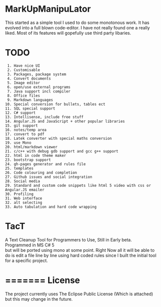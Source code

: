 MarkUpManipuLator
=================

This started as a simple tool I used to do some monotonous work.
It has evolved into a full blown code-editor.
I have not really found one a really liked.
Most of its features will gopefully use third party libaries.

TODO
====
	 1. Have nice UI
	 2. Customisable
	 3. Packages, package system
	 4. Convert documents
	 5. Image editor
	 6. open/use external programs
	 7. Java support incl compiler
	 8. Office files
	 9. Markdown languages
	10. Special conversion for bullets, tables ect
	11. SQL special support
	12. C# support
	13. Intellisense, include free stuff
	14. Angular.JS and JavaScript + other popular libraries
	15. git support
	16. notes/temp area
	17. convert to pdf
	18. Latek converter with special maths conversion
	19. use Mono
	20. html/markdown viewer
	21. c/c++ with debug gdb support and gcc g++ support
	22. html in code theme maker
	23. bootstrap support
	24. gh-pages generator and rules file
	25. templates
	26. Code colouring and completion
	27. Github issues and social integration
	28. Social media
	29. Standard and custom code snippets like html 5 video with css or Angular.JS emailer
	30. Profiling
	31. Web interface 
	32. alt selecting
	33. Auto tabulation and hard code wrapping
	
TacT
====

A Text Cleanup Tool for Programmers to Use, Still in Early beta. Programmed in MS C# 5  
but will be ported using mono at some point.
Right Now all it will be able to do is edit a file line by line using 
hard coded rules since I built the initial tool for a specific project.

=======
License
=======

The project currently uses The Eclipse Public License (Which is attached) 
but this may change in the future.
